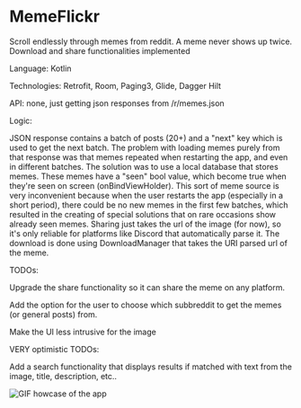 # MemeFlickr
Scroll endlessly through memes from reddit. A meme never shows up twice. Download and share functionalities implemented

Language: Kotlin

Technologies: Retrofit, Room, Paging3, Glide, Dagger Hilt

API: none, just getting json responses from /r/memes.json

Logic:

JSON response contains a batch of posts (20+) and a "next" key which is used to get the next batch. The problem with loading memes purely from that response was that memes repeated when restarting the app, and even in different batches. The solution was to use a local database that stores memes. These memes have a "seen" bool value, which become true when they're seen on screen (onBindViewHolder). 
This sort of meme source is very inconvenient because when the user restarts the app (especially in a short period), there could be no new memes in the first few batches, which resulted in the creating of special solutions that on rare occasions show already seen memes. 
Sharing just takes the url of the image (for now), so it's only reliable for platforms like Discord that automatically parse it. 
The download is done using DownloadManager that takes the URI parsed url of the meme. 

TODOs:

Upgrade the share functionality so it can share the meme on any platform.

Add the option for the user to choose which subbreddit to get the memes (or general posts) from.

Make the UI less intrusive for the image

VERY optimistic TODOs:

Add a search functionality that displays results if matched with text from the image, title, description, etc..


![GIF howcase of the app](https://cdn.discordapp.com/attachments/707574253116981274/800323449192972308/20210117-121117_2.gif)
